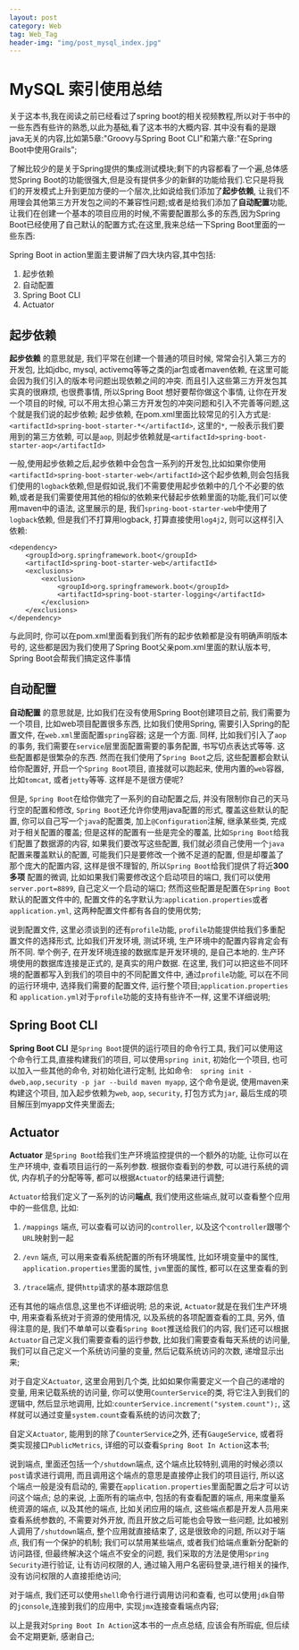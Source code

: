 ```yaml
---
layout: post
category: Web
tag: Web_Tag
header-img: "img/post_mysql_index.jpg"
---
```


# MySQL 索引使用总结

关于这本书,我在阅读之前已经看过了spring boot的相关视频教程,所以对于书中的一些东西有些许的熟悉,以此为基础,看了这本书的大概内容.
其中没有看的是跟java无关的内容,比如第5章:"Groovy与Spring Boot CLI"和第六章:"在Spring Boot中使用Grails";

了解比较少的是关于Spring提供的集成测试模块;剩下的内容都看了一个遍,总体感觉Spring Boot的功能很强大,但是没有提供多少的新鲜的功能给我们.它只是将我们的开发模式上升到更加方便的一个层次,比如说给我们添加了**起步依赖**, 让我们不用理会其他第三方开发包之间的不兼容性问题;或者是给我们添加了**自动配置**功能,让我们在创建一个基本的项目应用的时候,不需要配置那么多的东西,因为Spring Boot已经使用了自己默认的配置方式;在这里,我来总结一下Spring Boot里面的一些东西:

Spring Boot in action里面主要讲解了四大块内容,其中包括:

1. 起步依赖
2. 自动配置
3. Spring Boot CLI
4. Actuator

## 起步依赖

**起步依赖** 的意思就是, 我们平常在创建一个普通的项目时候, 常常会引入第三方的开发包, 比如jdbc, mysql, activemq等等之类的jar包或者maven依赖, 在这里可能会因为我们引入的版本号问题出现依赖之间的冲突. 而且引入这些第三方开发包其实真的很麻烦, 也很费事情, 所以Spring Boot 想好要帮你做这个事情, 让你在开发一个项目的时候, 可以不用太担心第三方开发包的冲突问题和引入不完善等问题,这个就是我们说的起步依赖;
	起步依赖, 在pom.xml里面比较常见的引入方式是:`<artifactId>spring-boot-starter-*</artifactId>`, 这里的`*`, 一般表示我们要用到的第三方依赖, 可以是`aop`, 则起步依赖就是`<artifactId>spring-boot-starter-aop</artifactId>`

一般,使用起步依赖之后,起步依赖中会包含一系列的开发包,比如如果你使用`<artifactId>spring-boot-starter-web</artifactId>`这个起步依赖,则会包括我们使用的`logback`依赖,但是假如说,我们不需要使用起步依赖中的几个不必要的依赖,或者是我们需要使用其他的相似的依赖来代替起步依赖里面的功能,我们可以使用maven中的语法, 这里展示的是, 我们`spring-boot-starter-web`中使用了`logback`依赖, 但是我们不打算用logback, 打算直接使用`log4j2`, 则可以这样引入依赖:

	<dependency>
		<groupId>org.springframework.boot</groupId>
		<artifactId>spring-boot-starter-web</artifactId>
		<exclusions>
			<exclusion>
				<groupId>org.springframework.boot</groupId>
				<artifactId>spring-boot-starter-logging</artifactId>
			</exclusion>
		</exclusions>
	</dependency>

与此同时, 你可以在pom.xml里面看到我们所有的起步依赖都是没有明确声明版本号的, 这些都是因为我们使用了Spring Boot父亲pom.xml里面的默认版本号, Spring Boot会帮我们搞定这件事情




## 自动配置

**自动配置** 的意思就是, 比如我们在没有使用Spring Boot创建项目之前, 我们需要为一个项目, 比如web项目配置很多东西, 比如我们使用Spring, 需要引入Spring的配置文件, 在`web.xml`里面配置`spring`容器; 这是一个方面. 同样, 比如我们引入了`aop`的事务, 我们需要在`service`层里面配置需要的事务配置, 书写切点表达式等等. 这些配置都是很繁杂的东西. 然而在我们使用了`Spring Boot`之后, 这些配置都会默认给你配置好, 开启一个`Spring Boot`项目, 直接就可以跑起来, 使用内置的`web`容器, 比如`tomcat`, 或者`jetty`等等. 这样是不是很方便呢?

但是, `Spring Boot`在给你做完了一系列的自动配置之后, 并没有限制你自己的天马行空的配置和修改, `Spring Boot`还允许你使用java配置的形式, 覆盖这些默认的配置, 你可以自己写一个`java`的配置类, 加上`@Configuration`注解, 继承某些类, 完成对于相关配置的覆盖; 但是这样的配置有一些是完全的覆盖, 比如`Spring Boot`给我们配置了数据源的内容, 如果我们要改写这些配置, 我们就必须自己使用一个`java`配置来覆盖默认的配置, 可能我们只是要修改一个微不足道的配置, 但是却覆盖了那个庞大的配置内容, 这样是很不理智的, 所以`Spring Boot`给我们提供了将近**300多项** 配置的微调, 比如如果我们需要修改这个启动项目的端口, 我们可以使用`server.port=8899`, 自己定义一个启动的端口; 然而这些配置是配置在`Spring Boot`默认的配置文件中的, 配置文件的名字默认为:`application.properties`或者`application.yml`, 这两种配置文件都有各自的使用优势;


说到配置文件, 这里必须谈到的还有`profile`功能, `profile`功能提供给我们多重配置文件的选择形式, 比如我们开发环境, 测试环境, 生产环境中的配置内容肯定会有所不同. 举个例子, 在开发环境连接的数据库是开发环境的, 是自己本地的. 生产环境使用的数据库连接是正式的, 是真实的用户数据. 在这里, 我们可以把这些不同环境的配置都写入到我们的项目中的不同配置文件中, 通过`profile`功能, 可以在不同的运行环境中, 选择我们需要的配置文件, 运行整个项目;`application.properties` 和 `application.yml`对于`profile`功能的支持有些许不一样, 这里不详细说明;


## Spring Boot CLI

**Spring Boot CLI** 是`Spring Boot`提供的运行项目的命令行工具, 我们可以使用这个命令行工具,直接构建我们的项目, 可以使用`spring init`, 初始化一个项目, 也可以加入一些其他的命令, 对初始化进行定制, 比如命令:　`spring init -dweb,aop,security -p jar --build maven myapp`, 这个命令是说, 使用maven来构建这个项目, 加入起步依赖为`web`, `aop`, `security`, 打包方式为`jar`, 最后生成的项目解压到myapp文件夹里面去;


## Actuator

**Actuator** 是`Spring Boot`给我们生产环境监控提供的一个额外的功能, 让你可以在生产环境中, 查看项目运行的一系列参数. 根据你查看到的参数, 可以进行系统的调优, 内存机子的分配等等, 都可以根据`Actuator`的结果进行调整;

`Actuator`给我们定义了一系列的访问**端点**, 我们使用这些端点,就可以查看整个应用中的一些信息, 比如:

1. `/mappings` 端点, 可以查看可以访问的`controller`, 以及这个`controller`跟哪个`URL`映射到一起

2. `/evn` 端点, 可以用来查看系统配置的所有环境属性, 比如环境变量中的属性, `application.properties`里面的属性, `jvm`里面的属性, 都可以在这里查看的到

3. `/trace`端点, 提供`http`请求的基本跟踪信息

还有其他的端点信息,这里也不详细说明; 总的来说, `Actuator`就是在我们生产环境中, 用来查看系统对于资源的使用情况, 以及系统的各项配置查看的工具, 另外, 值得注意的是, 我们不单单可以查看`Spring Boot`推送给我们的内容, 我们还可以根据`Actuator`自己定义我们需要查看的运行参数, 比如我们需要查看每天系统的访问量, 我们可以自己定义一个系统访问量的变量, 然后记载系统访问的次数, 递增显示出来;

对于自定义`Actuator`, 这里会用到几个类, 比如如果你需要定义一个自己的递增的变量,  用来记载系统的访问量, 你可以使用`CounterService`的类, 将它注入到我们的逻辑中, 然后显示地调用, 比如:`counterService.increment("system.count");`, 这样就可以通过变量`system.count`查看系统的访问次数了;

自定义`Actuator`, 能用到的除了`CounterService`之外, 还有`GaugeService`, 或者将类实现接口`PublicMetrics`, 详细的可以查看`Spring Boot In Action`这本书;

说到端点, 里面还包括一个`/shutdown`端点, 这个端点比较特别,调用的时候必须以`post`请求进行调用, 而且调用这个端点的意思是直接停止我们的项目运行, 所以这个端点一般是没有启动的, 需要在`application.properties`里面配置之后才可以访问这个端点; 总的来说, 上面所有的端点中, 包括的有查看配置的端点, 用来度量系统资源的端点, 以及其他的端点, 比如关闭应用的端点, 这些端点都是开发人员用来查看系统参数的, 不需要对外开放, 而且开放之后可能也会导致一些问题, 比如被别人调用了`/shutdown`端点, 整个应用就直接结束了, 这是很致命的问题, 所以对于端点, 我们有一个保护的机制; 我们可以禁用某些端点, 或者我们给端点重新分配新的访问路径, 但最终解决这个端点不安全的问题, 我们采取的方法是使用`Spring Security`进行验证, 让有访问权限的人, 通过输入用户名密码登录,进行相关的操作, 没有访问权限的人直接拒绝访问;

对于端点, 我们还可以使用`shell`命令行进行调用访问和查看, 也可以使用`jdk`自带的`jconsole`,连接到我们的应用中, 实现`jmx`连接查看端点内容;

以上是我对`Spring Boot In Action`这本书的一点点总结, 应该会有所瑕疵, 但后续会不定期更新, 感谢自己;